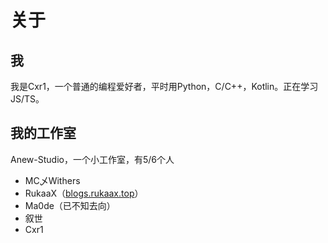 # 关于

## 我

我是Cxr1，一个普通的编程爱好者，平时用Python，C/C++，Kotlin。正在学习JS/TS。

## 我的工作室

Anew-Studio，一个小工作室，有5/6个人

- MC乄Withers
- RukaaX（[blogs.rukaax.top](https://blogs.rukaax.top)）
- Ma0de（已不知去向）
- 叙世
- Cxr1

